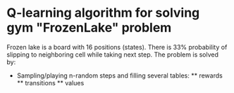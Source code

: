 # Q-learning algorithm for solving gym "FrozenLake" problem

Frozen lake is a board with 16 positions (states). There is 33% probability of slipping to neighboring
cell while taking next step.
The problem is solved by:
* Sampling/playing n-random steps and filling several tables:
** rewards
** transitions
** values
